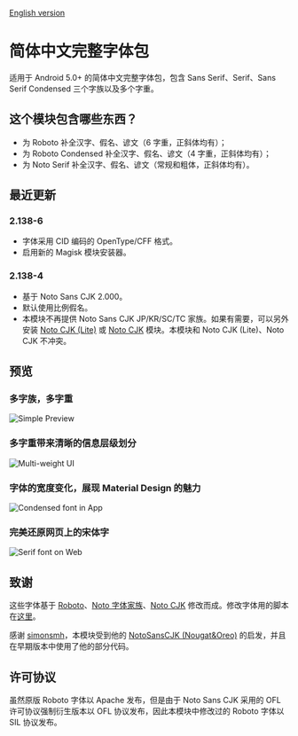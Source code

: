 [English version](https://github.com/Magisk-Modules-Repo/chinesesimplified-font-completion/blob/master/README-en.md)

# 简体中文完整字体包

适用于 Android 5.0+ 的简体中文完整字体包，包含 Sans Serif、Serif、Sans Serif Condensed 三个字族以及多个字重。

## 这个模块包含哪些东西？

+ 为 Roboto 补全汉字、假名、谚文（6 字重，正斜体均有）；
+ 为 Roboto Condensed 补全汉字、假名、谚文（4 字重，正斜体均有）；
+ 为 Noto Serif 补全汉字、假名、谚文（常规和粗体，正斜体均有）。

## 最近更新

### 2.138-6

+ 字体采用 CID 编码的 OpenType/CFF 格式。
+ 启用新的 Magisk 模块安装器。

### 2.138-4

+ 基于 Noto Sans CJK 2.000。
+ 默认使用比例假名。
+ 本模块不再提供 Noto Sans CJK JP/KR/SC/TC 家族。如果有需要，可以另外安装 [Noto CJK (Lite)](https://github.com/Magisk-Modules-Repo/notocjk-otc-lite) 或 [Noto CJK](https://github.com/Magisk-Modules-Repo/notocjk) 模块。本模块和 Noto CJK (Lite)、Noto CJK 不冲突。

## 预览

### 多字族，多字重
![Simple Preview](https://raw.githubusercontent.com/Magisk-Modules-Repo/chinesesimplified-font-completion/master/preview/multiweight.png)

### 多字重带来清晰的信息层级划分
![Multi-weight UI](https://raw.githubusercontent.com/Magisk-Modules-Repo/chinesesimplified-font-completion/master/preview/play.png)

### 字体的宽度变化，展现 Material Design 的魅力
![Condensed font in App](https://raw.githubusercontent.com/Magisk-Modules-Repo/chinesesimplified-font-completion/master/preview/app.png)

### 完美还原网页上的宋体字
![Serif font on Web](https://raw.githubusercontent.com/Magisk-Modules-Repo/chinesesimplified-font-completion/master/preview/web.png)

## 致谢

这些字体基于 [Roboto](https://github.com/google/roboto)、[Noto 字体家族](https://github.com/googlei18n/noto-fonts)、[Noto CJK](https://github.com/googlei18n/noto-cjk) 修改而成。修改字体用的脚本在[这里](https://github.com/CyanoHao/android-cjk-font-completion-generator)。

感谢 [simonsmh](https://github.com/simonsmh)，本模块受到他的 [NotoSansCJK (Nougat&Oreo)](https://github.com/Magisk-Modules-Repo/magisk-notosanscjk-nougat) 的启发，并且在早期版本中使用了他的部分代码。

## 许可协议

虽然原版 Roboto 字体以 Apache 发布，但是由于 Noto Sans CJK 采用的 OFL 许可协议强制衍生版本以 OFL 协议发布，因此本模块中修改过的 Roboto 字体以 SIL 协议发布。